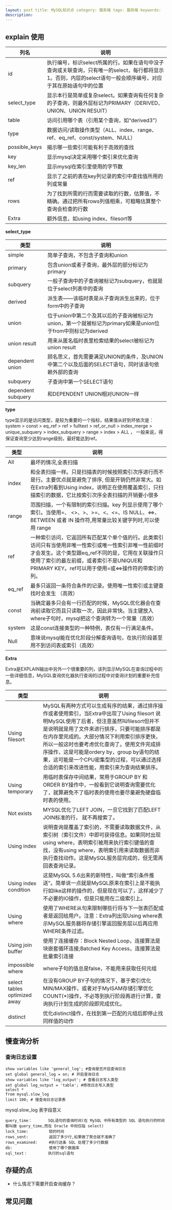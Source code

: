 ```yaml
---
layout: post title: MySQL知识点 category: 服务端 tags: 服务端 keywords:
description:
---
```


## explain 使用

|列名 |说明|
|---|---|
id |    执行编号，标识select所属的行。如果在语句中没子查询或关联查询，只有唯一的select，每行都将显示1。否则，内层的select语句一般会顺序编号，对应于其在原始语句中的位置
select_type |    显示本行是简单或复杂select。如果查询有任何复杂的子查询，则最外层标记为PRIMARY（DERIVED、UNION、UNION RESUlT）
table |    访问引用哪个表（引用某个查询，如“derived3”）
type |    数据访问/读取操作类型（ALL、index、range、ref、eq_ref、const/system、NULL）
possible_keys |    揭示哪一些索引可能有利于高效的查找
key |    显示mysql决定采用哪个索引来优化查询
key_len |    显示mysql在索引里使用的字节数
ref |    显示了之前的表在key列记录的索引中查找值所用的列或常量
rows |    为了找到所需的行而需要读取的行数，估算值，不精确。通过把所有rows列值相乘，可粗略估算整个查询会检查的行数
Extra |    额外信息，如using index、filesort等


**select_type**

|类型|说明|
|---|---|
simple |	简单子查询，不包含子查询和union
primary |	包含union或者子查询，最外层的部分标记为primary
subquery |	一般子查询中的子查询被标记为subquery，也就是位于select列表中的查询
derived |	派生表——该临时表是从子查询派生出来的，位于form中的子查询
union |	位于union中第二个及其以后的子查询被标记为union，第一个就被标记为primary如果是union位于from中则标记为derived
union result |	用来从匿名临时表里检索结果的select被标记为union result
dependent union |	顾名思义，首先需要满足UNION的条件，及UNION中第二个以及后面的SELECT语句，同时该语句依赖外部的查询
subquery |	子查询中第一个SELECT语句
dependent subquery |	和DEPENDENT UNION相对UNION一样


**type**

type显示的是访问类型，是较为重要的一个指标，结果值从好到坏依次是：
system > const > eq_ref > ref > fulltext > ref_or_null > index_merge > unique_subquery > index_subquery > range > index > ALL ，
一般来说，得保证查询至少达到range级别，最好能达到ref。


|类型 |	说明|
|---|---|
All 	|最坏的情况,全表扫描
index 	|和全表扫描一样。只是扫描表的时候按照索引次序进行而不是行。主要优点就是避免了排序, 但是开销仍然非常大。如在Extra列看到Using index，说明正在使用覆盖索引，只扫描索引的数据，它比按索引次序全表扫描的开销要小很多
range 	|范围扫描，一个有限制的索引扫描。key 列显示使用了哪个索引。当使用=、 <>、>、>=、<、<=、IS NULL、<=>、BETWEEN 或者 IN 操作符,用常量比较关键字列时,可以使用 range
ref 	|一种索引访问，它返回所有匹配某个单个值的行。此类索引访问只有当使用非唯一性索引或唯一性索引非唯一性前缀时才会发生。这个类型跟eq_ref不同的是，它用在关联操作只使用了索引的最左前缀，或者索引不是UNIQUE和PRIMARY KEY。ref可以用于使用=或<=>操作符的带索引的列。
eq_ref 	|最多只返回一条符合条件的记录。使用唯一性索引或主键查找时会发生 （高效）
const 	|当确定最多只会有一行匹配的时候，MySQL优化器会在查询前读取它而且只读取一次，因此非常快。当主键放入where子句时，mysql把这个查询转为一个常量（高效）
system 	|这是const连接类型的一种特例，表仅有一行满足条件。
Null 	|意味说mysql能在优化阶段分解查询语句，在执行阶段甚至用不到访问表或索引（高效）

**Extra**

Extra是EXPLAIN输出中另外一个很重要的列，该列显示MySQL在查询过程中的一些详细信息，MySQL查询优化器执行查询的过程中对查询计划的重要补充信息。

|类型 |	说明|
|---|---|
Using filesort |	MySQL有两种方式可以生成有序的结果，通过排序操作或者使用索引，当Extra中出现了Using filesort 说明MySQL使用了后者，但注意虽然叫filesort但并不是说明就是用了文件来进行排序，只要可能排序都是在内存里完成的。大部分情况下利用索引排序更快，所以一般这时也要考虑优化查询了。使用文件完成排序操作，这是可能是ordery by，group by语句的结果，这可能是一个CPU密集型的过程，可以通过选择合适的索引来改进性能，用索引来为查询结果排序。
Using temporary |	用临时表保存中间结果，常用于GROUP BY 和 ORDER BY操作中，一般看到它说明查询需要优化了，就算避免不了临时表的使用也要尽量避免硬盘临时表的使用。
Not exists |	MYSQL优化了LEFT JOIN，一旦它找到了匹配LEFT JOIN标准的行， 就不再搜索了。
Using index 	|说明查询是覆盖了索引的，不需要读取数据文件，从索引树（索引文件）中即可获得信息。如果同时出现using where，表明索引被用来执行索引键值的查找，没有using where，表明索引用来读取数据而非执行查找动作。这是MySQL服务层完成的，但无需再回表查询记录。
Using index condition 	|这是MySQL 5.6出来的新特性，叫做“索引条件推送”。简单说一点就是MySQL原来在索引上是不能执行如like这样的操作的，但是现在可以了，这样减少了不必要的IO操作，但是只能用在二级索引上。
Using where |	使用了WHERE从句来限制哪些行将与下一张表匹配或者是返回给用户。注意：Extra列出现Using where表示MySQL服务器将存储引擎返回服务层以后再应用WHERE条件过滤。
Using join buffer |	使用了连接缓存：Block Nested Loop，连接算法是块嵌套循环连接;Batched Key Access，连接算法是批量索引连接
impossible where 	|where子句的值总是false，不能用来获取任何元组
select tables optimized away |	在没有GROUP BY子句的情况下，基于索引优化MIN/MAX操作，或者对于MyISAM存储引擎优化COUNT(*)操作，不必等到执行阶段再进行计算，查询执行计划生成的阶段即完成优化。
distinct |	优化distinct操作，在找到第一匹配的元组后即停止找同样值的动作


## 慢查询分析

### 查询日志设置

```mysql
show variables like 'general_log'; #查询是否开启查询日志
set global general_log = on; # 开启查询日志
show variables like 'log_output'; # 查看日志写入类型
set global log_output = 'table'; #修改日志写入类型
select *
from mysql.slow_log
limit 100; # 慢查询日志记录表
```

mysql.slow_log 表字段意义

```
query_time：       SQL语句的查询时间(在 MySQL 中所有类型的 SQL 语句执行的时间都叫做 query_time,而在 Oracle 中则仅指 select)
lock_time:         锁的时间
rows_sent:         返回了多少行,如果做了聚合就不准确了
rows_examined:     #执行这条 SQL 处理了多少行数据
db:                使用了哪个数据库
sql_text：         执行的sql语句
```

## 存疑的点

- 什么情况下需要开启查询缓存？

## 常见问题